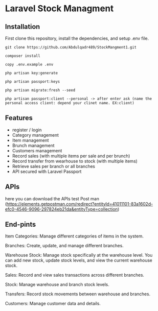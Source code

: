 # Laravel Stock Managment


## Installation

First clone this repository, install the dependencies, and setup .env file.

```
git clone https://github.com/Abdulqadr489/StockMangment1.git

composer install

copy .env.example .env

php artisan key:generate

php artisan passport:keys

php artisan migrate:fresh --seed

php artisan passport:client --personal -> after enter ask (name the personal access client: depend your clinet name. EX:client)
```



## Features

- register / login 
- Category management
- Item management
- Brunch management
- Customers management
- Record sales (with multiple items per sale and per brunch)
- Record transfer from wearhouse to stock (with multiple items)
- Retrieve sales per branch or all branches
- API secured with Laravel Passport


## APIs

here you can download the APIs test Post man (https://elements.getpostman.com/redirect?entityId=41011101-83a1602d-efc0-4546-9096-297824eb21da&entityType=collection)


## End-pints

Item Categories: Manage different categories of items in the system.

Branches: Create, update, and manage different branches.

Warehouse Stock: Manage stock specifically at the warehouse level. You can add new stock, update stock levels, and view the current warehouse stock.

Sales: Record and view sales transactions across different branches.

Stock: Manage warehouse and branch stock levels.

Transfers: Record stock movements between warehouse and branches.

Customers: Manage customer data and details.

